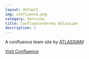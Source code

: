 ```yaml
---
layout: default
img: confluence.png
category: Services
title: Confluence<br>by Atlassian
description: |
---
```

  A confluence team site by [ATLASSIAN](https://www.atlassian.com/software/confluence)!
  
<a href="http://confluence.ramsada.io/" class="btn btn-primary btn-lg"><span class="network-name">Visit Confluence</span></a>					